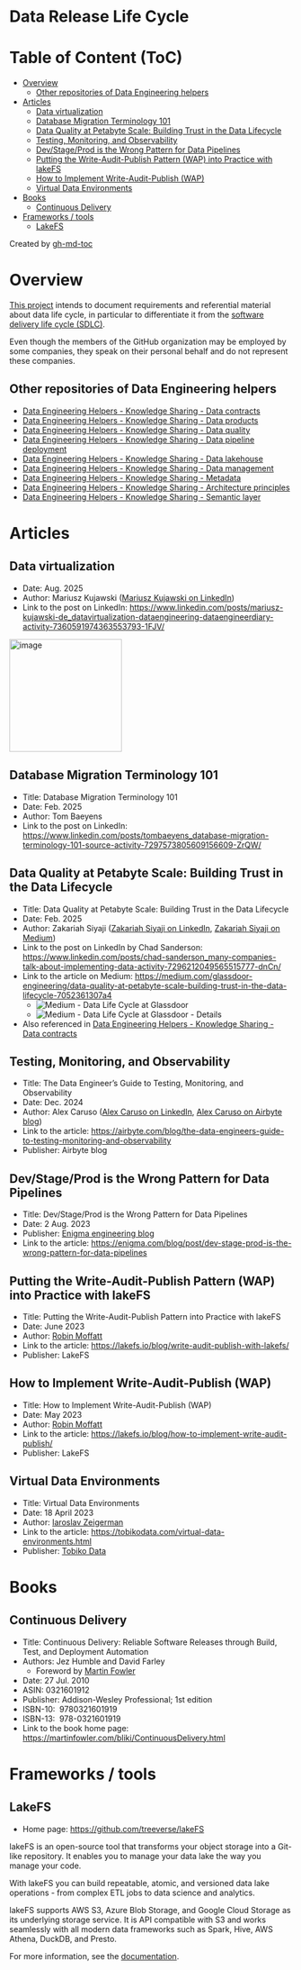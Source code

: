Data Release Life Cycle
=======================

# Table of Content (ToC)
* [Overview](#overview)
  * [Other repositories of Data Engineering helpers](#other-repositories-of-data-engineering-helpers)
* [Articles](#articles)
  * [Data virtualization](#data-virtualization)
  * [Database Migration Terminology 101](#database-migration-terminology-101)
  * [Data Quality at Petabyte Scale: Building Trust in the Data Lifecycle](#data-quality-at-petabyte-scale-building-trust-in-the-data-lifecycle)
  * [Testing, Monitoring, and Observability](#testing-monitoring-and-observability)
  * [Dev/Stage/Prod is the Wrong Pattern for Data Pipelines](#devstageprod-is-the-wrong-pattern-for-data-pipelines)
  * [Putting the Write\-Audit\-Publish Pattern (WAP) into Practice with lakeFS](#putting-the-write-audit-publish-pattern-wap-into-practice-with-lakefs)
  * [How to Implement Write\-Audit\-Publish (WAP)](#how-to-implement-write-audit-publish-wap)
  * [Virtual Data Environments](#virtual-data-environments)
* [Books](#books)
  * [Continuous Delivery](#continuous-delivery)
* [Frameworks / tools](#frameworks--tools)
  * [LakeFS](#lakefs)

Created by [gh-md-toc](https://github.com/ekalinin/github-markdown-toc.go)

# Overview
[This project](https://github.com/data-engineering-helpers/data-life-cycle)
intends to document requirements and referential material about data life cycle,
in particular to differentiate it from the
[software delivery life cycle (SDLC)](https://martinfowler.com/delivery.html).

Even though the members of the GitHub organization may be employed by some companies,
they speak on their personal behalf and do not represent these companies.

## Other repositories of Data Engineering helpers
* [Data Engineering Helpers - Knowledge Sharing - Data contracts](https://github.com/data-engineering-helpers/data-contracts)
* [Data Engineering Helpers - Knowledge Sharing - Data products](https://github.com/data-engineering-helpers/data-products)
* [Data Engineering Helpers - Knowledge Sharing - Data quality](https://github.com/data-engineering-helpers/data-quality)
* [Data Engineering Helpers - Knowledge Sharing - Data pipeline deployment](https://github.com/data-engineering-helpers/data-pipeline-deployment)
* [Data Engineering Helpers - Knowledge Sharing - Data lakehouse](https://github.com/data-engineering-helpers/data-lakehouse)
* [Data Engineering Helpers - Knowledge Sharing - Data management](https://github.com/data-engineering-helpers/data-management)
* [Data Engineering Helpers - Knowledge Sharing - Metadata](https://github.com/data-engineering-helpers/metadata)
* [Data Engineering Helpers - Knowledge Sharing - Architecture principles](https://github.com/data-engineering-helpers/architecture-principles)
* [Data Engineering Helpers - Knowledge Sharing - Semantic layer](https://github.com/data-engineering-helpers/semantic-layer)

# Articles

## Data virtualization
* Date: Aug. 2025
* Author: Mariusz Kujawski
  ([Mariusz Kujawski on LinkedIn](https://www.linkedin.com/in/mariusz-kujawski-de))
* Link to the post on LinkedIn:
  https://www.linkedin.com/posts/mariusz-kujawski-de_datavirtualization-dataengineering-dataengineerdiary-activity-7360591974363553793-1FJV/
<img width="200" alt="image" src="https://github.com/user-attachments/assets/b8fb49e4-c8e6-4b8f-b940-6b134e8819a8" />

## Database Migration Terminology 101
* Title: Database Migration Terminology 101
* Date: Feb. 2025
* Author: Tom Baeyens
* Link to the post on LinkedIn:
  https://www.linkedin.com/posts/tombaeyens_database-migration-terminology-101-source-activity-7297573805609156609-ZrQW/

## Data Quality at Petabyte Scale: Building Trust in the Data Lifecycle
* Title: Data Quality at Petabyte Scale: Building Trust in the Data Lifecycle
* Date: Feb. 2025
* Author: Zakariah Siyaji
  ([Zakariah Siyaji on LinkedIn](https://www.linkedin.com/in/zakariah-siyaji/),
  [Zakariah Siyaji on Medium](https://medium.com/@zaki.siyaji))
* Link to the post on LinkedIn by Chad Sanderson:
  https://www.linkedin.com/posts/chad-sanderson_many-companies-talk-about-implementing-data-activity-7296212049565515777-dnCn/
* Link to the article on Medium:
  https://medium.com/glassdoor-engineering/data-quality-at-petabyte-scale-building-trust-in-the-data-lifecycle-7052361307a4
  * ![Medium - Data Life Cycle at Glassdoor](images/glassdoor-article-data-life-cycle.webp)
  * ![Medium - Data Life Cycle at Glassdoor - Details](images/glassdoor-article-data-life-cycle-details.webp)
* Also referenced in
  [Data Engineering Helpers - Knowledge Sharing - Data contracts](https://github.com/data-engineering-helpers/data-contracts?tab=readme-ov-file#data-quality-at-petabyte-scale-building-trust-in-the-data-lifecycle)

## Testing, Monitoring, and Observability
* Title: The Data Engineer’s Guide to Testing, Monitoring, and Observability
* Date: Dec. 2024
* Author: Alex Caruso
  ([Alex Caruso on LinkedIn](https://www.linkedin.com/in/alexander-caruso/),
  [Alex Caruso on Airbyte blog](https://airbyte.com/blog-authors/alex-caruso))
* Link to the article: https://airbyte.com/blog/the-data-engineers-guide-to-testing-monitoring-and-observability
* Publisher: Airbyte blog

## Dev/Stage/Prod is the Wrong Pattern for Data Pipelines
* Title: Dev/Stage/Prod is the Wrong Pattern for Data Pipelines
* Date: 2 Aug. 2023
* Publisher: [Enigma engineering blog](https://enigma.com/blog/topic/engineering)
* Link to the article:
  https://enigma.com/blog/post/dev-stage-prod-is-the-wrong-pattern-for-data-pipelines

## Putting the Write-Audit-Publish Pattern (WAP) into Practice with lakeFS
* Title: Putting the Write-Audit-Publish Pattern into Practice with lakeFS
* Date: June 2023
* Author: [Robin Moffatt](https://www.linkedin.com/in/robinmoffatt/)
* Link to the article:
  https://lakefs.io/blog/write-audit-publish-with-lakefs/
* Publisher: LakeFS

## How to Implement Write-Audit-Publish (WAP)
* Title: How to Implement Write-Audit-Publish (WAP)
* Date: May 2023
* Author: [Robin Moffatt](https://www.linkedin.com/in/robinmoffatt/)
* Link to the article:
  https://lakefs.io/blog/how-to-implement-write-audit-publish/
* Publisher: LakeFS

## Virtual Data Environments
* Title: Virtual Data Environments
* Date: 18 April 2023
* Author: [Iaroslav Zeigerman](https://www.linkedin.com/in/izeigerman/)
* Link to the article:
  https://tobikodata.com/virtual-data-environments.html
* Publisher: [Tobiko Data](https://tobikodata.com/)

# Books

## Continuous Delivery
* Title: Continuous Delivery: Reliable Software Releases through Build, Test, and Deployment Automation
* Authors: Jez Humble and David Farley
  + Foreword by [Martin Fowler](https://martinfowler.com/)
* Date: 27 Jul. 2010
* ASIN:‎ 0321601912
* Publisher: ‎Addison-Wesley Professional; 1st edition
* ISBN-10: ‎ 9780321601919
* ISBN-13: ‎ 978-0321601919
* Link to the book home page:
  https://martinfowler.com/bliki/ContinuousDelivery.html

# Frameworks / tools

## LakeFS
* Home page: https://github.com/treeverse/lakeFS

lakeFS is an open-source tool that transforms your object storage into a Git-like repository.
It enables you to manage your data lake the way you manage your code.

With lakeFS you can build repeatable, atomic, and versioned data lake
operations - from complex ETL jobs to data science and analytics.

lakeFS supports AWS S3, Azure Blob Storage, and Google Cloud Storage as its underlying storage service.
It is API compatible with S3 and works seamlessly with all modern data frameworks such as Spark,
Hive, AWS Athena, DuckDB, and Presto.

For more information, see the [documentation](https://docs.lakefs.io/).


